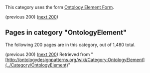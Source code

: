 This category uses the form [Ontology Element Form](http://ontologydesignpatterns.org/wiki/Form:Ontology_Element_Form "Form:Ontology Element Form").




  

(previous 200) ([next 200](http://ontologydesignpatterns.org/wiki/index.php?title=Category:OntologyElement&from=Submissions%3AAction%2Fis+direct+consequence+of "Category:OntologyElement"))
## Pages in category "OntologyElement"


The following 200 pages are in this category, out of 1,480 total.



(previous 200) ([next 200](http://ontologydesignpatterns.org/wiki/index.php?title=Category:OntologyElement&from=Submissions%3AAction%2Fis+direct+consequence+of "Category:OntologyElement"))
Retrieved from "[http://ontologydesignpatterns.org/wiki/Category:OntologyElement](../Category/OntologyElement)"